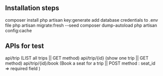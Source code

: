 ## Installation steps

composer install
php artisan key:generate
add database credentials to .env file
php artisan migrate:fresh --seed
composer dump-autoload
php artisan config:cache

## APIs for test

api/trip  (LIST all trips || GET method)
api/trip/{id}  (show one trip || GET method)
api/trip/{id}/book  (Book a seat for a trip || POST method : seat_id => required field )


